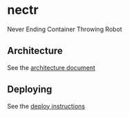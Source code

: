 # nectr
Never Ending Container Throwing Robot

## Architecture

See the [architecture document](./docs/nectr-architecture.md)

## Deploying

See the [deploy instructions](./docs/nectr-deploy-instructions.md)
